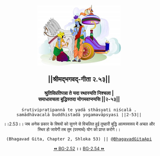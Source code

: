 <center><img src="../../asset/BG.png" alt="#API #bhagavadgitaapi #slok #nodejs #js #api #gitaapi #krishna #hinduism #vedic #ISKCON #shreemadbhagavadgita #technology"/>
<h2>||श्रीमद्‍भगवद्‍-गीता २.५३||</h2>
<h3>श्रुतिविप्रतिपन्ना ते यदा स्थास्यति निश्चला |<br/>समाधावचला बुद्धिस्तदा योगमवाप्स्यसि ||२-५३||</h3>
<pre>śrutivipratipannā te yadā sthāsyati niścalā .<br/>samādhāvacalā buddhistadā yogamavāpsyasi ||2-53||</pre>
<p>।।2.53।। जब अनेक प्रकार के विषयों को सुनने से विचलित हुई तुम्हारी बुद्धि आत्मस्वरूप में अचल और स्थिर हो जायेगी तब तुम (परमार्थ) योग को प्राप्त करोगे।।</p>
<pre>(Bhagavad Gita, Chapter 2, Shloka 53) || <a href="https://twitter.com/bhagavadgitaapi">@BhagavadGitaApi</a></pre><a href="../../2/52">⏪  BG-2.52</a><b>        ।।        </b><a href="../../2/54">BG-2.54  ⏩</a></center></center>